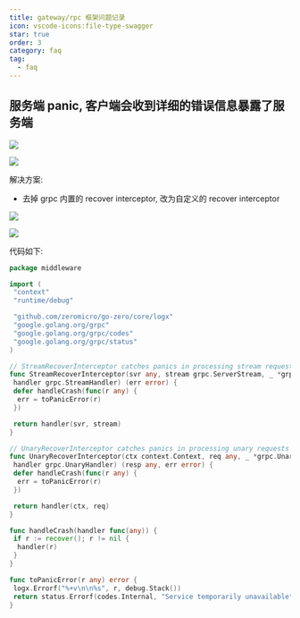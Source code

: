 ```yaml
---
title: gateway/rpc 框架问题记录
icon: vscode-icons:file-type-swagger
star: true
order: 3
category: faq
tag:
  - faq
---
```


## 服务端 panic, 客户端会收到详细的错误信息暴露了服务端

![](http://oss.jaronnie.com/image-20241226200214351.png)

![](http://oss.jaronnie.com/image-20241226200236983.png)

解决方案:

* 去掉 grpc 内置的 recover interceptor, 改为自定义的 recover interceptor

![](http://oss.jaronnie.com/image-20241227114544243.png)

![](http://oss.jaronnie.com/image-20241227114611375.png)

代码如下:

```go
package middleware

import (
 "context"
 "runtime/debug"

 "github.com/zeromicro/go-zero/core/logx"
 "google.golang.org/grpc"
 "google.golang.org/grpc/codes"
 "google.golang.org/grpc/status"
)

// StreamRecoverInterceptor catches panics in processing stream requests and recovers.
func StreamRecoverInterceptor(svr any, stream grpc.ServerStream, _ *grpc.StreamServerInfo,
 handler grpc.StreamHandler) (err error) {
 defer handleCrash(func(r any) {
  err = toPanicError(r)
 })

 return handler(svr, stream)
}

// UnaryRecoverInterceptor catches panics in processing unary requests and recovers.
func UnaryRecoverInterceptor(ctx context.Context, req any, _ *grpc.UnaryServerInfo,
 handler grpc.UnaryHandler) (resp any, err error) {
 defer handleCrash(func(r any) {
  err = toPanicError(r)
 })

 return handler(ctx, req)
}

func handleCrash(handler func(any)) {
 if r := recover(); r != nil {
  handler(r)
 }
}

func toPanicError(r any) error {
 logx.Errorf("%+v\n\n%s", r, debug.Stack())
 return status.Errorf(codes.Internal, "Service temporarily unavailable")
}
```
